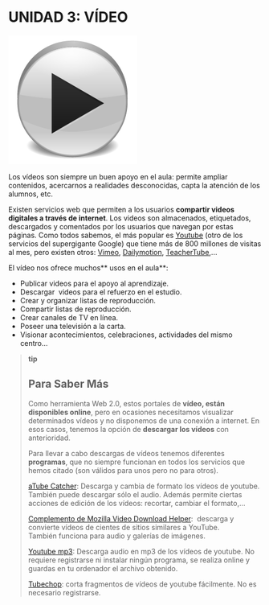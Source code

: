
# UNIDAD 3: VÍDEO


![6-7- Play icon status- Fuente: http://commons-wikimedia-org/wiki/File:Play_icon_status-png CC](img/Play_icon_status.png)

Los vídeos son siempre un buen apoyo en el aula: permite ampliar contenidos, acercarnos a realidades desconocidas, capta la atención de los alumnos, etc.

Existen servicios web que permiten a los usuarios **compartir videos** **digitales a través de internet**. Los videos son almacenados, etiquetados, descargados y comentados por los usuarios que navegan por estas páginas. Como todos sabemos, el más popular es [Youtube](https://www.youtube.com/?gl=ES) (otro de los servicios del supergigante Google) que tiene más de 800 millones de visitas al mes, pero existen otros: [Vimeo](https://vimeo.com/), [Dailymotion](http://www.dailymotion.com/es), [TeacherTube](http://www.teachertube.com/),...

El vídeo nos ofrece muchos** usos en el aula**:

- Publicar videos para el apoyo al aprendizaje.
- Descargar  videos para el refuerzo en el estudio.
- Crear y organizar listas de reproducción.
- Compartir listas de reproducción.
- Crear canales de TV en línea.
- Poseer una televisión a la carta.
- Visionar acontecimientos, celebraciones, actividades del mismo centro…

>**tip**
>## Para Saber Más
>
>Como herramienta Web 2.0, estos portales de **vídeo, están disponibles online**, pero en ocasiones necesitamos visualizar determinados vídeos y no disponemos de una conexión a internet. En esos casos, tenemos la opción de **descargar los vídeos** con anterioridad.
>
>Para llevar a cabo descargas de vídeos tenemos diferentes **programas**, que no siempre funcionan en todos los servicios que hemos citado (son válidos para unos pero no para otros).
>
>[aTube Catcher](http://atube-catcher.dsnetwb.com/video/): Descarga y cambia de formato los vídeos de youtube. También puede descargar sólo el audio. Además permite ciertas acciones de edición de los vídeos: recortar, cambiar el formato,...
>
>[Complemento de Mozilla Video Download Helper](https://addons.mozilla.org/es/firefox/addon/video-downloadhelper/):  descarga y convierte vídeos de cientes de sitios similares a YouTube.<br/>También funciona para audio y galerías de imágenes.
>
>[Youtube mp3](http://www.youtube-mp3.org/es): Descarga audio en mp3 de los vídeos de youtube. No requiere registrarse ni instalar ningún programa, se realiza online y guardas en tu ordenador el archivo obtenido.
>
>[Tubechop](http://www.tubechop.com/): corta fragmentos de vídeos de youtube fácilmente. No es necesario registrarse.

